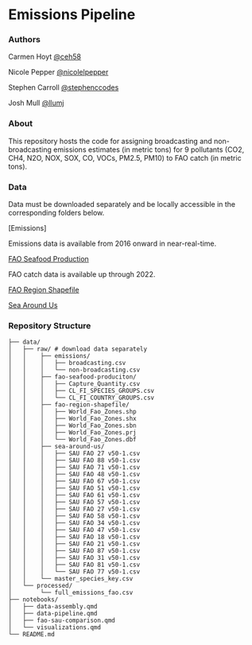 # Emissions Pipeline

### Authors
Carmen Hoyt [@ceh58](https://github.com/ceh58)

Nicole Pepper [@nicolelpepper](https://github.com/nicolelpepper)

Stephen Carroll [@stephenccodes](https://github.com/stephenccodes)

Josh Mull [@llumj](https://github.com/llumj)

### About

This repository hosts the code for assigning broadcasting and non-broadcasting emissions estimates (in metric tons) for 9 pollutants (CO2, CH4, N2O, NOX, SOX, CO, VOCs, PM2.5, PM10) to FAO catch (in metric tons).

### Data

Data must be downloaded separately and be locally accessible in the corresponding folders below.

[Emissions]

Emissions data is available from 2016 onward in near-real-time.

[FAO Seafood Production](https://www.fao.org/fishery/en/collection/capture?lang=en)

FAO catch data is available up through 2022.

[FAO Region Shapefile](https://www.marineregions.org/gazetteer.php?p=details&id=22541)

[Sea Around Us](https://www.seaaroundus.org/data/#/fao)

### Repository Structure
```
├── data/
│   ├── raw/ # download data separately
│   │    ├── emissions/ 
│   │    │   ├── broadcasting.csv 
│   │    │   └── non-broadcasting.csv 
│   │    ├── fao-seafood-produciton/ 
│   │    │   ├── Capture_Quantity.csv 
│   │    │   ├── CL_FI_SPECIES_GROUPS.csv
│   │    │   └── CL_FI_COUNTRY_GROUPS.csv
│   │    ├── fao-region-shapefile/ 
│   │    │   ├── World_Fao_Zones.shp
│   │    │   ├── World_Fao_Zones.shx
│   │    │   ├── World_Fao_Zones.sbn
│   │    │   ├── World_Fao_Zones.prj
│   │    │   └── World_Fao_Zones.dbf
│   │    ├── sea-around-us/ 
│   │    │   ├── SAU FAO 27 v50-1.csv
│   │    │   ├── SAU FAO 88 v50-1.csv
│   │    │   ├── SAU FAO 71 v50-1.csv
│   │    │   ├── SAU FAO 48 v50-1.csv
│   │    │   ├── SAU FAO 67 v50-1.csv
│   │    │   ├── SAU FAO 51 v50-1.csv
│   │    │   ├── SAU FAO 61 v50-1.csv
│   │    │   ├── SAU FAO 57 v50-1.csv
│   │    │   ├── SAU FAO 27 v50-1.csv
│   │    │   ├── SAU FAO 58 v50-1.csv
│   │    │   ├── SAU FAO 34 v50-1.csv
│   │    │   ├── SAU FAO 47 v50-1.csv
│   │    │   ├── SAU FAO 18 v50-1.csv
│   │    │   ├── SAU FAO 21 v50-1.csv
│   │    │   ├── SAU FAO 87 v50-1.csv
│   │    │   ├── SAU FAO 31 v50-1.csv
│   │    │   ├── SAU FAO 81 v50-1.csv
│   │    │   └── SAU FAO 77 v50-1.csv
│   │    └── master_species_key.csv
│   └── processed/
│        └── full_emissions_fao.csv 
├── notebooks/
│   ├── data-assembly.qmd
│   ├── data-pipeline.qmd
│   ├── fao-sau-comparison.qmd
│   └── visualizations.qmd
└── README.md
```


